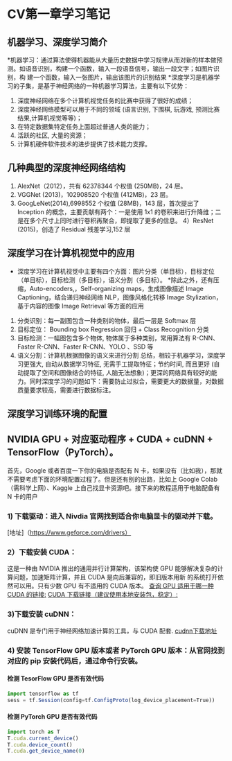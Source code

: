 # CV第一章学习笔记

## 机器学习、深度学习简介

*机器学习：通过算法使得机器能从大量历史数据中学习规律从而对新的样本做预测。如语音识别，构建一个函数，输入一段语音信号，输出一段文字；如图片识别，构
建一个函数，输入一张图片，输出该图片的识别结果
*深度学习是机器学习的子集，是基于神经网络的一种机器学习算法，主要有以下优势：
1) 深度神经网络在多个计算机视觉任务的比赛中获得了很好的成绩；
2) 深度神经网络模型可以用于不同的领域 (语言识别, 下围棋, 玩游戏, 预测比赛结果,计算机视觉等等)；
3) 在特定数据集特定任务上面超过普通人类的能力；
4) 活跃的社区, 大量的资源；
5) 计算机硬件软件技术的进步提供了技术能力支撑。

## 几种典型的深度神经网络结构
1) AlexNet（2012），共有 62378344 个权值 (250MB)，24 层。
2) VGGNet (2013)，102908520 个权值 (412MB)，23 层。
3) GoogLeNet(2014),6998552 个权值 (28MB)，143 层，首次提出了 Inception 的概念，主要贡献有两个：一是使用 1x1 的卷积来进行升降维；二是在多个尺寸上同时进行卷积再聚合，即提取了更多的信息。
4）ResNet (2015)，创造了 Residual 残差学习,152 层

## 深度学习在计算机视觉中的应用
* 深度学习在计算机视觉中主要有四个方面：图片分类（单目标），目标定位（单目标），目标检测（多目标），语义分割（多目标）。
*除此之外，还有压缩，Auto-encoders,，Self-organizing maps，生成图像描述 Image Captioning，结合递归神经网络 NLP，图像风格化转移 Image Stylization，基于内容的图像 Image Retrieval 等方面的应用
1) 分类识别：每一副图包含一种类别的物体，最后一层是 Softmax 层
2) 目标定位： Bounding box Regression 回归 + Class Recognition 分类
3) 目标检测：一幅图包含多个物体, 物体属于多种类别，常用算法有 R-CNN、Faster R-CNN、Faster R-CNN、YOLO 、SSD 等
4) 语义分割：计算机根据图像的语义来进行分割
总结，相较于机器学习，深度学习更强大, 自动从数据学习特征, 无需手工提取特征；节约时间, 而且更好 (自动提取了空间和图像结合的特征, 人脑无法想象)；更深的网络具有较好的能力。同时深度学习的问题如下：需要防止过拟合，需要更大的数据量，对数据质量要求较高，需要进行数据标注。

## 深度学习训练环境的配置

## NVIDIA GPU + 对应驱动程序 + CUDA + cuDNN + TensorFlow（PyTorch）。
首先，Google 或者百度一下你的电脑是否配有 N 卡，如果没有（比如我），那就不需要考虑下面的环境配置过程了。但是还有别的出路，比如上 Google Colab（需科学上网）、Kaggle 上自己找显卡资源吧。接下来的教程适用于电脑配备有 N 卡的用户

### 1) 下载驱动：进入 Nivdia 官网找到适合你电脑显卡的驱动并下载。
[地址]（https://www.geforce.com/drivers）

### 2）下载安装 CUDA：
这是一种由 NVIDIA 推出的通用并行计算架构，该架构使 GPU 能够解决复杂的计算问题，加速矩阵计算，并且 CUDA 是向后兼容的，即旧版本用新
的系统打开依然可以用。只有少数 GPU 有不适用的 CUDA 版本。
[查询 GPU 适用于哪一种 CUDA 的链接:](https://developer.nvidia.com/cuda-gpus)
[CUDA 下载链接（建议使用本地安装包，稳定）:](https://developer.nvidia.com/cuda-downloads)

 ### 3)下载安装 cuDNN：
 cuDNN 是专门用于神经网络加速计算的工具，与 CUDA 配套.
 [cudnn下载地址](https://developer.nvidia.com/cudnn)
 
 ### 4) 安装 TensorFlow GPU 版本或者 PyTorch GPU 版本：从官网找到对应的 pip 安装代码后，通过命令行安装。

#### 检测 TesorFlow GPU 是否有效代码
```javascript
import tensorflow as tf
sess = tf.Session(config=tf.ConfigProto(log_device_placement=True))
```

#### 检测 PyTorch GPU 是否有效代码
```javascript
import torch as T
T.cuda.current_device()
T.cuda.device_count()
T.cuda.get_device_name(0)
```

